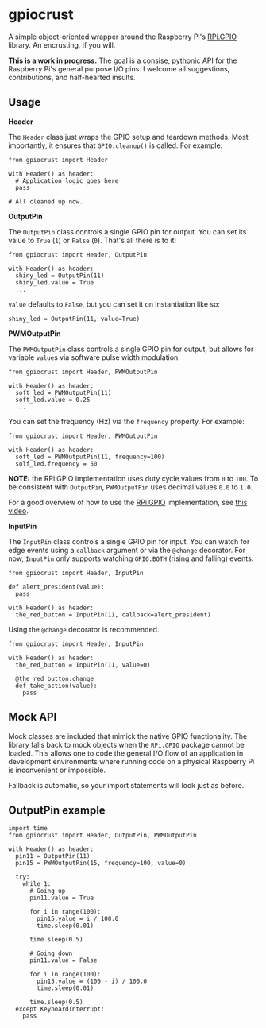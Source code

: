 gpiocrust
=========

A simple object-oriented wrapper around the Raspberry Pi's [RPi.GPIO](https://pypi.python.org/pypi/RPi.GPIO) library. An encrusting, if you will.

**This is a work in progress.** The goal is a consise, [pythonic](http://stackoverflow.com/a/58992/311207) API for the Raspberry Pi's general purpose I/O pins. I welcome all suggestions, contributions, and half-hearted insults.

Usage
-----

**Header**

The `Header` class just wraps the GPIO setup and teardown methods. Most importantly, it ensures that `GPIO.cleanup()` is called. For example:

    from gpiocrust import Header

    with Header() as header:
      # Application logic goes here
      pass

    # All cleaned up now.
    
**OutputPin**

The `OutputPin` class controls a single GPIO pin for output. You can set its value to `True` (`1`) or `False` (`0`). That's all there is to it!

    from gpiocrust import Header, OutputPin
    
    with Header() as header:
      shiny_led = OutputPin(11)
      shiny_led.value = True
      ...

`value` defaults to `False`, but you can set it on instantiation like so:

    shiny_led = OutputPin(11, value=True)

**PWMOutputPin**

The `PWMOutputPin` class controls a single GPIO pin for output, but allows for variable `value`s via software pulse width modulation.

    from gpiocrust import Header, PWMOutputPin
    
    with Header() as header:
      soft_led = PWMOutputPin(11)
      soft_led.value = 0.25
      ...

You can set the frequency (Hz) via the `frequency` property. For example:

    from gpiocrust import Header, PWMOutputPin
    
    with Header() as header:
      soft_led = PWMOutputPin(11, frequency=100)
      solf_led.frequency = 50

**NOTE:** the RPi.GPIO implementation uses duty cycle values from `0` to `100`. To be consistent with `OutputPin`, `PWMOutputPin` uses decimal values `0.0` to `1.0`.

For a good overview of how to use the [RPi.GPIO](https://pypi.python.org/pypi/RPi.GPIO) implementation, see [this video](http://youtu.be/uUn0KWwwkq8).

**InputPin**

The `InputPin` class controls a single GPIO pin for input. You can watch for edge events using a `callback` argument or via the `@change` decorator. For now, `InputPin` only supports watching `GPIO.BOTH` (rising and falling) events.

    from gpiocrust import Header, InputPin

    def alert_president(value):
      pass

    with Header() as header:
      the_red_button = InputPin(11, callback=alert_president)

Using the `@change` decorator is recommended.

    from gpiocrust import Header, InputPin

    with Header() as header:
      the_red_button = InputPin(11, value=0)

      @the_red_button.change
      def take_action(value):
        pass

Mock API
--------
Mock classes are included that mimick the native GPIO functionality. The library falls back to mock objects when the `RPi.GPIO` package cannot be loaded. This allows one to code the general I/O flow of an application in development environments where running code on a physical Raspberry Pi is inconvenient or impossible.

Fallback is automatic, so your import statements will look just as before.

OutputPin example
-----------------

    import time
    from gpiocrust import Header, OutputPin, PWMOutputPin

    with Header() as header:
      pin11 = OutputPin(11)
      pin15 = PWMOutputPin(15, frequency=100, value=0)
  
      try:
        while 1:
          # Going up
          pin11.value = True
    
          for i in range(100):
            pin15.value = i / 100.0
            time.sleep(0.01)
    
          time.sleep(0.5)
    
          # Going down
          pin11.value = False
          
          for i in range(100):
            pin15.value = (100 - i) / 100.0
            time.sleep(0.01)
          
          time.sleep(0.5)
      except KeyboardInterrupt:
        pass